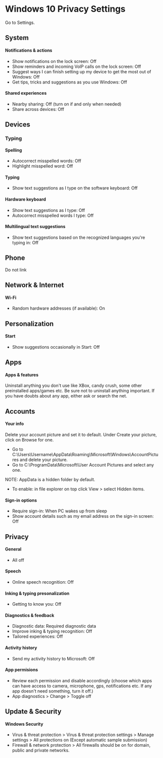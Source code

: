 # Windows 10 Privacy Settings

Go to Settings.



## System

#### Notifications & actions
- Show notifications on the lock screen: Off
- Show reminders and incoming VoIP calls on the lock screen: Off
- Suggest ways I can finish setting up my device to get the most out of Windows: Off
- Get tips, tricks and suggestions as you use Windows: Off

#### Shared experiences
- Nearby sharing: Off (turn on if and only when needed)
- Share across devices: Off



## Devices

### Typing

#### Spelling
- Autocorrect misspelled words: Off
- Highlight misspelled word: Off

#### Typing
- Show text suggestions as I type on the software keyboard: Off

#### Hardware keyboard
- Show text suggestions as I type: Off
- Autocorrect misspelled words I type: Off

#### Multilingual text suggestions
- Show text suggestions based on the recognized languages you're typing in: Off



## Phone
Do not link



## Network & Internet

#### Wi-Fi
- Random hardware addresses (if available): On



## Personalization

#### Start
- Show suggestions occasionally in Start: Off



## Apps

#### Apps & features
Uninstall anything you don't use like XBox, candy crush, some other preinstalled apps/games etc.
Be sure not to uninstall anything important. If you have doubts about any app, either ask or search the net.



## Accounts

#### Your info
Delete your account picture and set it to default. Under Create your picture, click on Browse for one.
- Go to C:\Users\Username\AppData\Roaming\Microsoft\Windows\AccountPictures and delete your picture.
- Go to C:\ProgramData\Microsoft\User Account Pictures and select any one.

NOTE: AppData is a hidden folder by default.
- To enable: in file explorer on top click View > select Hidden items.

#### Sign-in options
- Require sign-in: When PC wakes up from sleep
- Show account details such as my email address on the sign-in screen: Off



## Privacy

#### General
- All off

#### Speech
- Online speech recognition: Off

#### Inking & typing presonalization
- Getting to know you: Off

#### Diagnostics & feedback
- Diagnostic data: Required diagnostic data
- Improve inking & typing recognition: Off
- Tailored experiences: Off

#### Activity history
- Send my activity history to Microsoft: Off

#### App permisions
- Review each permission and disable accordingly (choose which apps can have access to camera, microphone, gps, notifications etc. If any app doesn't need something, turn it off.)
- App diagnostics > Change > Toggle off



## Update & Security

#### Windows Security

- Virus & threat protection > Virus & threat protection settings > Manage settings > All protections on (Except automatic sample submission)
- Firewall & network protection > All firewalls should be on for domain, public and private networks.
